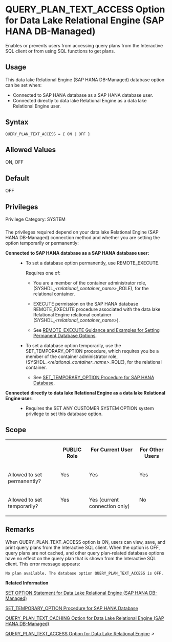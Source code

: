 <!-- loio176630977a7d4a46b04fe1f7b30fd9c2 -->

# QUERY\_PLAN\_TEXT\_ACCESS Option for Data Lake Relational Engine \(SAP HANA DB-Managed\)

Enables or prevents users from accessing query plans from the Interactive SQL client or from using SQL functions to get plans.



<a name="loio176630977a7d4a46b04fe1f7b30fd9c2__section_dzz_4jj_kyb"/>

## Usage

This data lake Relational Engine \(SAP HANA DB-Managed\) database option can be set when:

-   Connected to SAP HANA database as a SAP HANA database user.
-   Connected directly to data lake Relational Engine as a data lake Relational Engine user.



<a name="loio176630977a7d4a46b04fe1f7b30fd9c2__section_kd4_v2t_lrb"/>

## Syntax

```
QUERY_PLAN_TEXT_ACCESS = { ON | OFF }
```



<a name="loio176630977a7d4a46b04fe1f7b30fd9c2__section_bdy_v2t_lrb"/>

## Allowed Values

ON, OFF



<a name="loio176630977a7d4a46b04fe1f7b30fd9c2__section_fqm_w2t_lrb"/>

## Default

OFF



<a name="loio176630977a7d4a46b04fe1f7b30fd9c2__section_q1s_vrb_dxb"/>

## Privileges

Privilege Category: SYSTEM



### 

The privileges required depend on your data lake Relational Engine \(SAP HANA DB-Managed\) connection method and whether you are setting the option temporarily or permanently:


<dl>
<dt><b>

Connected to SAP HANA database as a SAP HANA database user:

</b></dt>
<dd>

-   To set a database option permanently, use REMOTE\_EXECUTE.

    Requires one of:

    -   You are a member of the container administrator role, \(SYSHDL\_*<relational\_container\_name\>*\_ROLE\), for the relational container.
    -   EXECUTE permission on the SAP HANA database REMOTE\_EXECUTE procedure associated with the data lake Relational Engine relational container \(SYSHDL\_*<relational\_container\_name\>*\).

    -   See [REMOTE\_EXECUTE Guidance and Examples for Setting Permanent Database Options](remote-execute-guidance-and-examples-for-setting-permanent-database-options-0023bea.md).


-   To set a database option temporarily, use the SET\_TEMPORARY\_OPTION procedure, which requires you be a member of the container administrator role, \(SYSHDL\_*<relational\_container\_name\>*\_ROLE\), for the relational container.

    -   See [SET\_TEMPORARY\_OPTION Procedure for SAP HANA Database](../080-sap-hana-database-for-data-lake-relational-engine/set-temporary-option-procedure-for-sap-hana-database-abcd703.md).





</dd><dt><b>

Connected directly to data lake Relational Engine as a data lake Relational Engine user:

</b></dt>
<dd>

-   Requires the SET ANY CUSTOMER SYSTEM OPTION system privilege to set this database option.



</dd>
</dl>



<a name="loio176630977a7d4a46b04fe1f7b30fd9c2__section_oyh_1ft_lrb"/>

## Scope


<table>
<tr>
<th valign="top">

 

</th>
<th valign="top">

PUBLIC Role

</th>
<th valign="top">

For Current User

</th>
<th valign="top">

For Other Users

</th>
</tr>
<tr>
<td valign="top">

Allowed to set permanently?

</td>
<td valign="top">

Yes

</td>
<td valign="top">

Yes

</td>
<td valign="top">

Yes

</td>
</tr>
<tr>
<td valign="top">

Allowed to set temporarily?

</td>
<td valign="top">

Yes

</td>
<td valign="top">

Yes \(current connection only\)

</td>
<td valign="top">

No

</td>
</tr>
</table>



<a name="loio176630977a7d4a46b04fe1f7b30fd9c2__section_rx5_cft_lrb"/>

## Remarks

When QUERY\_PLAN\_TEXT\_ACCESS option is ON, users can view, save, and print query plans from the Interactive SQL client. When the option is OFF, query plans are not cached, and other query plan-related database options have no effect on the query plan that is shown from the Interactive SQL client. This error message appears:

```
No plan available. The database option QUERY_PLAN_TEXT_ACCESS is OFF.
```

**Related Information**  


[SET OPTION Statement for Data Lake Relational Engine \(SAP HANA DB-Managed\)](../030-sql-statements/set-option-statement-for-data-lake-relational-engine-sap-hana-db-managed-84a37a4.md "Changes options that affect the behavior of the database and its compatibility with Transact-SQL. Setting the value of an option can change the behavior for all users or an individual user, in either a temporary or permanent scope.")

[SET\_TEMPORARY\_OPTION Procedure for SAP HANA Database](../080-sap-hana-database-for-data-lake-relational-engine/set-temporary-option-procedure-for-sap-hana-database-abcd703.md "Grant database options temporarily for the current connection only on a data lake Relational Engine relational container.")

[QUERY\_PLAN\_TEXT\_CACHING Option for Data Lake Relational Engine \(SAP HANA DB-Managed\)](query-plan-text-caching-option-for-data-lake-relational-engine-sap-hana-db-managed-bee56c4.md "Allows you to specify whether or not data lake Relational Engine generates and caches IQ plans for queries executed by the user.")

[QUERY_PLAN_TEXT_ACCESS Option for Data Lake Relational Engine](https://help.sap.com/viewer/19b3964099384f178ad08f2d348232a9/2024_3_QRC/en-US/a64f443284f21015acbbd8e919d9c49b.html "Enables or prevents users from accessing query plans from the Interactive SQL client or from using SQL functions to get plans.") :arrow_upper_right:

